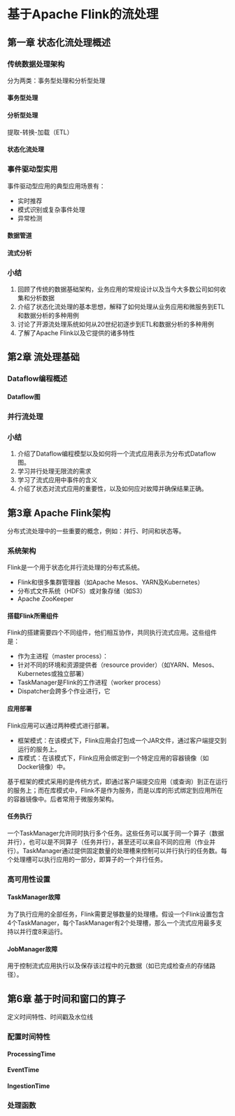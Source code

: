 # 基于Apache Flink的流处理 #

## 第一章 状态化流处理概述 ##

### 传统数据处理架构 ###

分为两类：事务型处理和分析型处理

#### 事务型处理 ####



#### 分析型处理 ####

提取-转换-加载（ETL）

#### 状态化流处理 ####

### 事件驱动型实用 ###

事件驱动型应用的典型应用场景有：

* 实时推荐
* 模式识别或复杂事件处理
* 异常检测

#### 数据管道 ####

#### 流式分析 ####

### 小结 ###

1. 回顾了传统的数据基础架构，业务应用的常规设计以及当今大多数公司如何收集和分析数据
2. 介绍了状态化流处理的基本思想，解释了如何处理从业务应用和微服务到ETL和数据分析的多种用例
3. 讨论了开源流处理系统如何从20世纪初逐步到ETL和数据分析的多种用例
4. 了解了Apache Flink以及它提供的诸多特性

## 第2章 流处理基础 ##

### Dataflow编程概述 ###

#### Dataflow图 ####

### 并行流处理 ###

### 小结 ###

1. 介绍了Dataflow编程模型以及如何将一个流式应用表示为分布式Dataflow图。
2. 学习并行处理无限流的需求
3. 学习了流式应用中事件的含义
4. 介绍了状态对流式应用的重要性，以及如何应对故障并确保结果正确。


## 第3章 Apache Flink架构 ##

分布式流处理中的一些重要的概念，例如：并行、时间和状态等。

### 系统架构 ###

Flink是一个用于状态化并行流处理的分布式系统。

* Flink和很多集群管理器（如Apache Mesos、YARN及Kubernetes）
* 分布式文件系统（HDFS）或对象存储（如S3）
* Apache ZooKeeper

#### 搭载Flink所需组件 ####

Flink的搭建需要四个不同组件，他们相互协作，共同执行流式应用。这些组件是：

* 作为主进程（master process）：
* 针对不同的环境和资源提供者（resource provider）（如YARN、Mesos、Kubernetes或独立部署）
* TaskManager是Flink的工作进程（worker process）
* Dispatcher会跨多个作业进行，它

#### 应用部署 ####

Flink应用可以通过两种模式进行部署。

* 框架模式：在该模式下，Flink应用会打包成一个JAR文件，通过客户端提交到运行的服务上。
* 库模式：在该模式下，Flink应用会绑定到一个特定应用的容器镜像（如Docker镜像）中。

基于框架的模式采用的是传统方式，即通过客户端提交应用（或查询）到正在运行的服务上；而在库模式中，Flink不是作为服务，而是以库的形式绑定到应用所在的容器镜像中。后者常用于微服务架构。

#### 任务执行 ####

一个TaskManager允许同时执行多个任务。这些任务可以属于同一个算子（数据并行），也可以是不同算子（任务并行），甚至还可以来自不同的应用（作业并行）。TaskManager通过提供固定数量的处理槽来控制可以并行执行的任务数。每个处理槽可以执行应用的一部分，即算子的一个并行任务。

### 高可用性设置 ###

#### TaskManager故障 ####

为了执行应用的全部任务，Flink需要足够数量的处理槽。假设一个Flink设置包含4个TaskManager，每个TaskManager有2个处理槽，那么一个流式应用最多支持以并行度8来运行。

#### JobManager故障 ####

用于控制流式应用执行以及保存该过程中的元数据（如已完成检查点的存储路径）。

## 第6章 基于时间和窗口的算子 ##

定义时间特性、时间戳及水位线

### 配置时间特性 ###

#### ProcessingTime ####

#### EventTime ####

#### IngestionTime ####

### 处理函数 ###